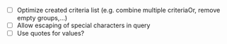 - [ ] Optimize created criteria list (e.g. combine multiple criteriaOr, remove empty groups,...)
- [ ] Allow escaping of special characters in query
- [ ] Use quotes for values?
